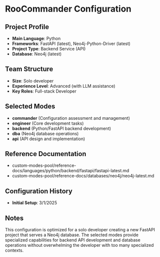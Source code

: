 # RooCommander Configuration

## Project Profile
- **Main Language**: Python
- **Frameworks**: FastAPI (latest), Neo4j-Python-Driver (latest)
- **Project Type**: Backend Service (API)
- **Database**: Neo4j (latest)

## Team Structure
- **Size**: Solo developer
- **Experience Level**: Advanced (with LLM assistance)
- **Key Roles**: Full-stack Developer

## Selected Modes
- **commander** (Configuration assessment and management)
- **engineer** (Core development tasks)
- **backend** (Python/FastAPI backend development)
- **dba** (Neo4j database operations)
- **api** (API design and implementation)

## Reference Documentation
- custom-modes-pool/reference-docs/languages/python/backend/fastapi/fastapi-latest.md
- custom-modes-pool/reference-docs/databases/neo4j/neo4j-latest.md

## Configuration History
- **Initial Setup**: 3/1/2025

## Notes
This configuration is optimized for a solo developer creating a new FastAPI project that serves a Neo4j database. The selected modes provide specialized capabilities for backend API development and database operations without overwhelming the developer with too many specialized contexts.
